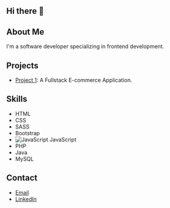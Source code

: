 ## Hi there 👋

## About Me
I'm a software developer specializing in frontend development.

## Projects
- [Project 1](https://glamours.avinduvidusanka.dev/): A Fullstack E-commerce Application.

## Skills
- HTML
- CSS
- SASS
- Bootstrap
- ![JavaScript](https://img.icons8.com/color/48/000000/javascript.png) JavaScript
- PHP
- Java
- MySQL

## Contact
- [Email](mailto:avindu2019@gmail.com)
- [LinkedIn](www.linkedin.com/in/avindu-vidusanka-b5989522a)
